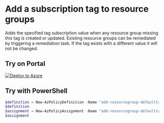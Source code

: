 # Add a subscription tag to resource groups

Adds the specified tag subscription value when any resource group missing this tag is created or updated. Existing resource groups can be remediated by triggering a remediation task. If the tag exists with a different value it will not be changed.

## Try on Portal

[![Deploy to Azure](https://raw.githubusercontent.com/shawnadrockleonard/Azure/shawns/dotnetcore/templates/metadata/deploytoazure.png)](https://portal.azure.com/#create/Microsoft.Template/uri/https%3A%2F%2Fraw.githubusercontent.com%2Fshawnadrockleonard%2FAzure%2Fshawns%2Fdotnetcore%2Fpolicy-definitions%2Fdefault-resourcegroup-overwritetag%2Fazurepolicy.json)

## Try with PowerShell

````powershell
$definition = New-AzPolicyDefinition -Name "add-resourcegroup-defaulttag" -DisplayName "Add a subscription tag to resource groups" -description "Adds the specified subscription tag value when any resource group missing this tag is created or updated." -Policy 'https://raw.githubusercontent.com/shawnadrockleonard/Azure/shawns/dotnetcore/policy-definitions/default-resourcegroup-overwritetag/azurepolicy.rules.json' -Parameter 'https://raw.githubusercontent.com/shawnadrockleonard/Azure/shawns/dotnetcore/policy-definitions/default-resourcegroup-overwritetag/azurepolicy.parameters.json' -Mode Indexed
$definition
$assignment = New-AzPolicyAssignment -Name "add-resourcegroup-defaulttag-assignment" -Scope <scope>  -tagName <tagName> -PolicyDefinition $definition
$assignment 
````
